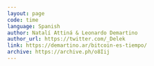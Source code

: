 ```yaml
---
layout: page
code: time
language: Spanish
author: Natalí Attiná & Leonardo Demartino
author_url: https://twitter.com/_Delek
link: https://demartino.ar/bitcoin-es-tiempo/
archive: https://archive.ph/o8Iij
---
```

